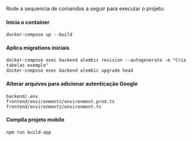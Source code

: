 Rode a sequencia de comandos a seguir para executar o projeto.

#### Inicia o container
`docker-compose up --build`

#### Aplica migrations iniciais
```
docker-compose exec backend alembic revision --autogenerate -m "Cria tabelas exemplo"
docker-compose exec backend alembic upgrade head
```

#### Alterar arquivos para adicionar autenticação Google
```
backend/.env
frontend/environments/environment.prod.ts
frontend/environments/environment.ts
```
#### Compila projeto mobile
`npm run build-app`
